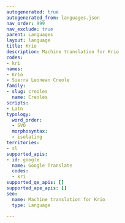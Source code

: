 ```yaml
---
autogenerated: true
autogenerated_from: languages.json
nav_order: 999
nav_exclude: true
parent: Languages
layout: language
title: Krio
description: Machine translation for Krio
codes:
- kri
names:
- Krio
- Sierra Leonean Creole
family:
- slug: creoles
  name: Creoles
scripts:
- Latn
typology:
  word_order:
  - SVO
  morphosyntax:
  - isolating
territories:
- sl
supported_apis:
- id: google
  name: Google Translate
  codes:
  - kri
supported_qe_apis: []
supported_ape_apis: []
seo:
  name: Machine translation for Krio
  type: Language

---
```


